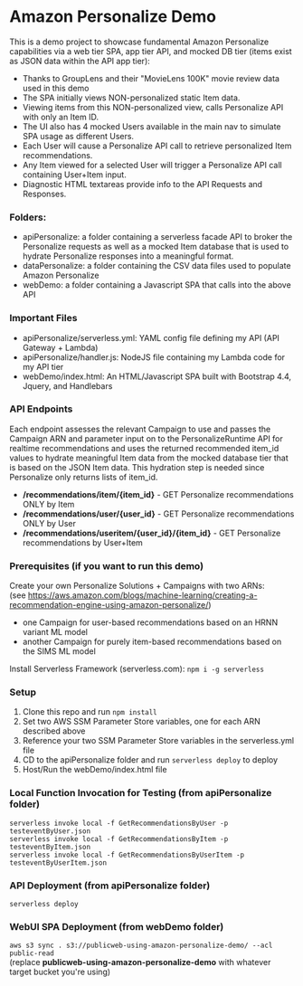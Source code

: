 # Amazon Personalize Demo

This is a demo project to showcase fundamental Amazon Personalize capabilities via a web tier SPA, app tier API, and mocked DB tier (items exist as JSON data within the API app tier):
* Thanks to GroupLens and their "MovieLens 100K" movie review data used in this demo
* The SPA initially views NON-personalized static Item data.
* Viewing items from this NON-personalized view, calls Personalize API with only an Item ID.
* The UI also has 4 mocked Users available in the main nav to simulate SPA usage as different Users.
* Each User will cause a Personalize API call to retrieve personalized Item recommendations.
* Any Item viewed for a selected User will trigger a Personalize API call containing User+Item input.
* Diagnostic HTML textareas provide info to the API Requests and Responses.

### Folders:
* apiPersonalize: a folder containing a serverless facade API to broker the Personalize requests as well as a mocked Item database that is used to hydrate Personalize responses into a meaningful format.
* dataPersonalize: a folder containing the CSV data files used to populate Amazon Personalize
* webDemo: a folder containing a Javascript SPA that calls into the above API

### Important Files
* apiPersonalize/serverless.yml: YAML config file defining my API (API Gateway + Lambda)
* apiPersonalize/handler.js: NodeJS file containing my Lambda code for my API tier
* webDemo/index.html: An HTML/Javascript SPA built with Bootstrap 4.4, Jquery, and Handlebars

### API Endpoints
Each endpoint assesses the relevant Campaign to use and passes the Campaign ARN and parameter input on to the PersonalizeRuntime API for realtime recommendations and uses the returned recommended item_id values to hydrate meaningful Item data from the mocked database tier that is based on the JSON Item data. This hydration step is needed since Personalize only returns lists of item_id.
* **/recommendations/item/{item_id}** - GET Personalize recommendations ONLY by Item
* **/recommendations/user/{user_id}** - GET Personalize recommendations ONLY by User
* **/recommendations/useritem/{user_id}/{item_id}** - GET Personalize recommendations by User+Item

### Prerequisites (if you want to run this demo)

Create your own Personalize Solutions + Campaigns with two ARNs:\
(see https://aws.amazon.com/blogs/machine-learning/creating-a-recommendation-engine-using-amazon-personalize/)
* one Campaign for user-based recommendations based on an HRNN variant ML model
* another Campaign for purely item-based recommendations based on the SIMS ML model

Install Serverless Framework (serverless.com): `npm i -g serverless`

### Setup

1) Clone this repo and run `npm install`
2) Set two AWS SSM Parameter Store variables, one for each ARN described above
3) Reference your two SSM Parameter Store variables in the serverless.yml file
4) CD to the apiPersonalize folder and run `serverless deploy` to deploy
5) Host/Run the webDemo/index.html file

### Local Function Invocation for Testing (from apiPersonalize folder)

`serverless invoke local -f GetRecommendationsByUser -p testeventByUser.json`\
`serverless invoke local -f GetRecommendationsByItem -p testeventByItem.json`\
`serverless invoke local -f GetRecommendationsByUserItem -p testeventByUserItem.json`

### API Deployment (from apiPersonalize folder)

`serverless deploy`

### WebUI SPA Deployment (from webDemo folder)

`aws s3 sync . s3://publicweb-using-amazon-personalize-demo/ --acl public-read`\
(replace **publicweb-using-amazon-personalize-demo** with whatever target bucket you're using)